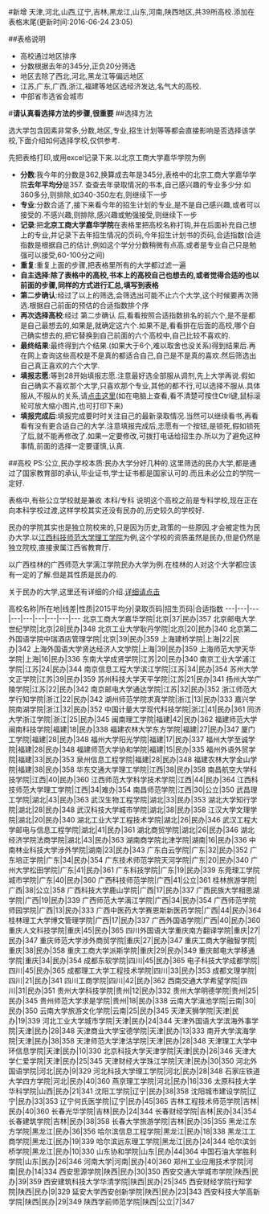 #新增 天津,河北,山西,辽宁,吉林,黑龙江,山东,河南,陕西地区,共39所高校.添加在表格末尾(更新时间:2016-06-24 23:05)

##表格说明
 * 高校通过地区排序
 * 分数根据去年的345分,正负20分筛选
 * 地区去除了西北,河北,黑龙江等偏远地区
 * 江苏,广东,广西,浙江,福建等地区选经济发达,名气大的高校.
 * 中部省市选省会城市

#**请认真看选择方法的步骤,很重要**
##选择方法
  
  选大学包含因素非常多,分数,地区,专业,招生计划等等都会直接影响是否选择该学校,下面介绍如何选择学校,仅供参考.
  
  先把表格打印,或用excel记录下来.以北京工商大学嘉华学院为例
  
 * **分数**:我今年的分数是362,换算成去年是345分,表格中的北京工商大学嘉华学院**去年平均分**是357. 查查去年录取情况的书本,自己感兴趣的专业多少分.如360多分,则排除,如340-350左右,则继续下一步
 * **专业**:分数合适了,接下来看今年的招生计划的专业,是不是自己感兴趣,或者可以接受的.不感兴趣,则排除,感兴趣或勉强接受,则继续下一步
 * **记录**:把**北京工商大学嘉华学院**在表格里把高校名称打钩,并在后面补充自己想上的专业,并记录下去年招生情况的页码,今年招生计划书的页码,合适指数(合适指数是根据自己的估计,例如这个学分分数稍微有点高,或者是专业自己只是勉强可以接受,60-100分之间)
 * **重复**:重复上面的步骤,把表格里所有的大学都过滤一遍
 * **自主选择**:**除了表格中的高校,书本上的高校自己也想去的,或者觉得合适的也以前面的步骤,同样的方式进行汇总,填写到表格**
 * **第二步确认**:经过了以上的筛选,会筛选出可能不止六个大学,这个时候要再次筛选.根据自己前面的预估的合适指数排个序
 * **再次选择高校**:经过 第二步确认 后,看看按照合适指数排名的前六个,是不是都是自己最想去的,如果是,就确定这六个.如果不是,看看排在后面的高校,哪个自己确实想去的,把它替换到自己前面的六个高校中,自己比较不喜欢的.
 * **最终结果**:最终得到六个结果.(如果大于6个,难以取舍也没关系)得到结果后.再在网上查询这些高校是不是真的都适合自己,自己是不是真的喜欢.然后筛选出自己真正喜欢的六个大学.
 * **填报志愿**:等到28开始填报志愿.注意最好选全部服从调剂,先上大学再说.假如自己确实不喜欢那个大学,只喜欢那个专业,其他的都不行,可以选择不服从.具体服从,不服从的关系,请[点击这里](/志愿填报.png)(如在电脑上查看,看不清楚可按住Ctrl键,鼠标滚轮可放大缩小图片,也可打印下来)
 * **填报完成后**:填报完成要时时关注自己的最新录取情况.当然可以继续看书,再看看有没有更合适自己的大学.注意填报完成后,志愿有一个按钮,是锁死,假如锁死了后,就不能再修改了.如果一定要修改,可拨打电话给招生办.所以为了避免这种事情,前面的选择一定要谨慎,认真.

##高校
PS:公立,民办学校本质:民办大学分好几种的.这里筛选的民办大学,都是通过了国家教育部的承认,毕业证书,学士证书都是国家认可的.而且未必公立的学院一定好.

表格中,有些公立学校就是兼收 本科/专科 说明这个高校之前是专科学校,现在正在向本科学校过渡,这样学校其实还没有民办的,历史较久的学校好.

民办的学院其实也是独立院校来的,只是因为历史,政策的一些原因,才会被定性为民办大学.以[江西科技师范大学理工学院](http://gaokao.chsi.com.cn/sch/schoolInfoMain--schId-1753.dhtml)为例,这个学校的资质虽然是民办,但是仍然是独立院校,直接隶属江西省教育厅.

以广西桂林的广西师范大学漓江学院民办大学为例.在桂林的人对这个大学都应该有一定的了解.但是其性质是民办的.

关于民办的大学,这里还有详细的介绍.[详细请点击](http://zhidao.baidu.com/question/752568842834520084.html?fr=iks&word=%B2%E9%BF%B4%C3%F1%B0%EC%B4%F3%D1%A7%B4%F3%D1%A7&ie=gbk)

高校名称|所在地|线差|性质|2015平均分|录取页码|招生页码|合适指数
---|---|---|---|---|---|---|---|---
北京工商大学嘉华学院|北京|37|民办|357
北京邮电大学世纪学院|北京|28|民办|348
北京工业大学耿丹学院|北京|20|民办|340
北京第二外国语学院中瑞酒店管理学院|北京|39|民办|359
上海建桥学院|上海|22|民办|342
上海外国语大学贤达经济人文学院|上海|39|民办|359
上海师范大学天华学院|上海|16|民办|336
东南大学成贤学院|江苏|20|民办|340
南京工业大学浦江学院|江苏|24|民办|344
南京信息工程大学滨江学院|江苏|34|民办|354
苏州大学文正学院|江苏|39|民办|359
苏州科技大学天平学院|江苏|21|民办|341
扬州大学广陵学院|江苏|22|民办|342
南京邮电大学通达学院|江苏|32|民办|352
浙江师范大学行知学院|浙江|22|民办|342
湖州师范学院求真学院|浙江|13|民办|333
嘉兴学院南湖学院|浙江|32|民办|352
中国计量大学现代科技学院|浙江|41|民办|361
同济大学浙江学院|浙江|25|民办|345
闽南理工学院|福建|42|民办|362
福建师范大学闽南科技学院|福建|18|民办|338
福建农林大学东方学院|福建|27|民办|347
厦门工学院|福建|28|民办|348
福州大学阳光学院|福建|17|民办|337
福州大学至诚学院|福建|28|民办|348
福建师范大学协和学院|福建|15|民办|335
福州外语外贸学院|福建|33|民办|353
泉州信息工程学院|福建|28|民办|348
福建农林大学金山学院|福建|38|民办|358
华东交通大学理工学院|江西|38|民办|358
南昌航空大学科技学院|江西|40|民办|360
江西师范大学科学技术学院|江西|44|民办|364
江西科技师范大学理工学院|江西|34|难办|354
南昌师范学院|江西|30|公立|350
武昌理工学院|湖北|43|民办|363
武汉生物工程学院|湖北|33|民办|353
湖北大学知行学院|湖北|28|民办|348
武汉科技大学城市学院|湖北|38|民办|358
江汉大学文理学院|湖北|20|民办|340
湖北工业大学工程技术学院|湖北|26|民办|346
武汉工程大学邮电与信息工程学院|湖北|41|民办|361
湖北商贸学院|湖北|26|民办|346
湖北经济学院法商学院|湖北|43|民办|363
湖南商学院北津学院|湖南|16|民办|336
中南林业科技大学涉外学院|湖南|23|民办|343
广东白云学院|广东|32|民办|352
广东培正学院|广东|34|民办|354
广东技术师范学院天河学院|广东|20|民办|340
广州大学松田学院|广东|41|民办|361
广东科技学院|广东|19|民办|339
东莞理工学院城市学院|广东|40|民办|360
广西科技师范学院|广西|41|公立|361
桂林旅游学院|广西|38|公立|358
广西科技大学鹿山学院|广西|17|民办|337
广西民族大学相思湖学院|广西|19|民办|339
广西师范大学漓江学院|广西|34|民办|354
广西师范学院师园学院|广西|13|民办|333
广西中医药大学赛恩斯新医药学院|广西|44|民办|364
桂林理工大学博文管理学院|广西|17|民办|337
广西外国语学院|广西|40|民办|360
重庆人文科技学院|重庆|45|民办|365
四川外国语大学重庆南方翻译学院|重庆|27|民办|347
重庆师范大学涉外商贸学院|重庆|27|民办|347
重庆工商大学融智学院|重庆|38|民办|358
重庆工商大学派斯学院|重庆|29|民办|349
重庆邮电大学移通学院|重庆|34|民办|354
成都东软学院|四川|45|民办|365
电子科技大学成都学院|四川|45|民办|365
成都理工大学工程技术学院|四川|33|民办|353
成都文理学院|四川|21|民办|341
四川工商学院|四川|42|民办|362
西南交通大学希望学院|四川|31|民办|351
贵州大学科技学院|贵州|12|民办|332
贵州大学明德学院|贵州|25|民办|345
贵州师范大学求是学院|贵州|18|民办|338
云南大学滇池学院|云南|30|民办|350
云南大学旅游文化学院|云南|25|民办|345
天津天狮学院|天津|民办|19|339
河北工业大学城市学院|天津|民办|24|344
天津外国语大学滨海外事学院|天津|民办|28|348
天津商业大学宝德学院|天津|民办|13|333
南开大学滨海学院|天津|民办|38|358
天津师范大学津沽学院|天津|民办|28|348
天津理工大学中环信息学院|天津|民办|10|330
北京科技大学天津学院|天津|民办|26|346
天津大学仁爱学院|天津|民办|25|345
天津财经大学珠江学院|天津|民办|30|350
河北外国语学院|河北|民办|9|329
河北科技大学理工学院|河北|民办|28|348
石家庄铁道大学四方学院|河北|民办|40|360
燕京理工学院|河北|民办|16|336
太原科技大学华科学院|山西|民办|21|341
沈阳工学院|辽宁|民办|38|358
沈阳城市建设学院|辽宁|民办|33|353
辽宁何氏医学院|辽宁|民办|45|365
吉林工程技术师范学院|吉林|民办|40|360
长春光华学院|吉林|民办|24|344
长春财经学院|吉林|民办|34|354
长春建筑学院|吉林|民办|38|358
长春大学旅游学院|吉林|民办|35|355
黑龙江东方学院|黑龙江|民办|36|356
哈尔滨信息工程学院|黑龙江|民办|18|338
黑龙江工商学院|黑龙江|民办|19|339
哈尔滨远东理工学院|黑龙江|民办|24|344
哈尔滨剑桥学院|黑龙江|民办|10|330
山东协和学院|山东|民办|44|364
中国石油大学胜利学院|山东|民办|26|346
河南大学|河南|民办|40|360
郑州工业应用技术学院|河南|民办|14|334
西安思源学院|陕西|民办|30|350
西安交通大学城市学院|陕西|民办|39|359
西安建筑科技大学华清学院|陕西|民办|25|345
西安财经学院行知学院|陕西|民办|9|329
延安大学西安创新学院|陕西|民办|23|343
西安科技大学高新学院|陕西|民办|29|349
陕西学前师范学院|陕西|公立|7|347
